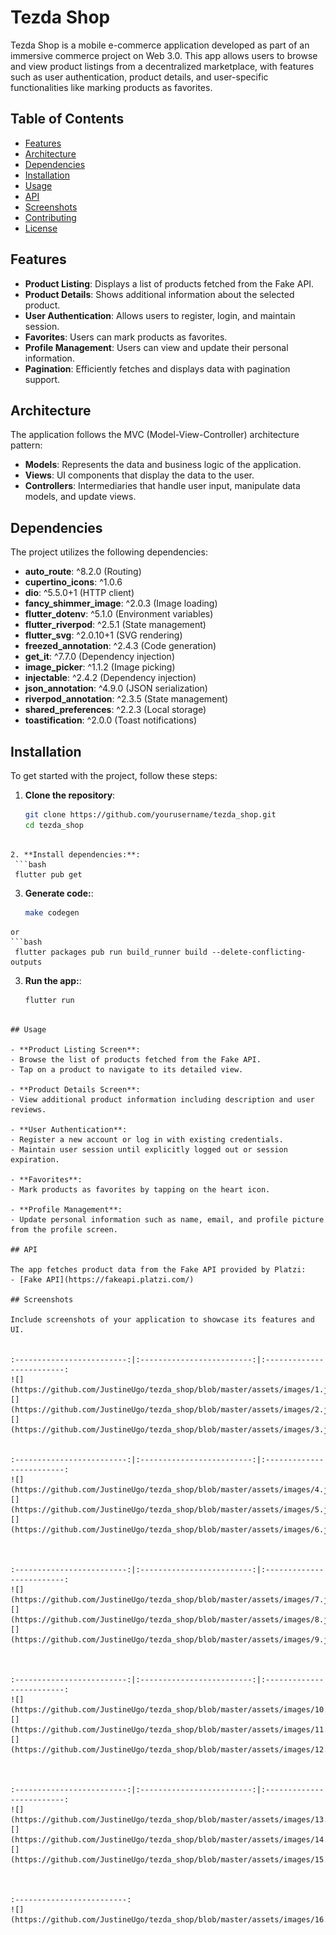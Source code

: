 # Tezda Shop

Tezda Shop is a mobile e-commerce application developed as part of an immersive commerce project on Web 3.0. This app allows users to browse and view product listings from a decentralized marketplace, with features such as user authentication, product details, and user-specific functionalities like marking products as favorites.

## Table of Contents

- [Features](#features)
- [Architecture](#architecture)
- [Dependencies](#dependencies)
- [Installation](#installation)
- [Usage](#usage)
- [API](#api)
- [Screenshots](#screenshots)
- [Contributing](#contributing)
- [License](#license)

## Features

- **Product Listing**: Displays a list of products fetched from the Fake API.
- **Product Details**: Shows additional information about the selected product.
- **User Authentication**: Allows users to register, login, and maintain session.
- **Favorites**: Users can mark products as favorites.
- **Profile Management**: Users can view and update their personal information.
- **Pagination**: Efficiently fetches and displays data with pagination support.

## Architecture

The application follows the MVC (Model-View-Controller) architecture pattern:

- **Models**: Represents the data and business logic of the application.
- **Views**: UI components that display the data to the user.
- **Controllers**: Intermediaries that handle user input, manipulate data models, and update views.

## Dependencies

The project utilizes the following dependencies:

- **auto_route**: ^8.2.0 (Routing)
- **cupertino_icons**: ^1.0.6
- **dio**: ^5.5.0+1 (HTTP client)
- **fancy_shimmer_image**: ^2.0.3 (Image loading)
- **flutter_dotenv**: ^5.1.0 (Environment variables)
- **flutter_riverpod**: ^2.5.1 (State management)
- **flutter_svg**: ^2.0.10+1 (SVG rendering)
- **freezed_annotation**: ^2.4.3 (Code generation)
- **get_it**: ^7.7.0 (Dependency injection)
- **image_picker**: ^1.1.2 (Image picking)
- **injectable**: ^2.4.2 (Dependency injection)
- **json_annotation**: ^4.9.0 (JSON serialization)
- **riverpod_annotation**: ^2.3.5 (State management)
- **shared_preferences**: ^2.2.3 (Local storage)
- **toastification**: ^2.0.0 (Toast notifications)

## Installation

To get started with the project, follow these steps:

1. **Clone the repository**:
   ```bash
   git clone https://github.com/yourusername/tezda_shop.git
   cd tezda_shop
  ```  

2. **Install dependencies:**:
   ```bash
   flutter pub get
  ```

3. **Generate code:**:
   ```bash
   make codegen
  ```
  or
  ```bash
   flutter packages pub run build_runner build --delete-conflicting-outputs
  ```

3. **Run the app:**:
   ```bash
   flutter run
  ```

## Usage

- **Product Listing Screen**: 
  - Browse the list of products fetched from the Fake API.
  - Tap on a product to navigate to its detailed view.

- **Product Details Screen**:
  - View additional product information including description and user reviews.

- **User Authentication**:
  - Register a new account or log in with existing credentials.
  - Maintain user session until explicitly logged out or session expiration.

- **Favorites**:
  - Mark products as favorites by tapping on the heart icon.

- **Profile Management**:
  - Update personal information such as name, email, and profile picture from the profile screen.

## API

The app fetches product data from the Fake API provided by Platzi:
- [Fake API](https://fakeapi.platzi.com/)

## Screenshots

Include screenshots of your application to showcase its features and UI.

  
:-------------------------:|:-------------------------:|:-------------------------:
![](https://github.com/JustineUgo/tezda_shop/blob/master/assets/images/1.jpg)|![](https://github.com/JustineUgo/tezda_shop/blob/master/assets/images/2.jpg)|![](https://github.com/JustineUgo/tezda_shop/blob/master/assets/images/3.jpg)|

  
:-------------------------:|:-------------------------:|:-------------------------:
![](https://github.com/JustineUgo/tezda_shop/blob/master/assets/images/4.jpg)|![](https://github.com/JustineUgo/tezda_shop/blob/master/assets/images/5.jpg)|![](https://github.com/JustineUgo/tezda_shop/blob/master/assets/images/6.jpg)|


  
:-------------------------:|:-------------------------:|:-------------------------:
![](https://github.com/JustineUgo/tezda_shop/blob/master/assets/images/7.jpg)|![](https://github.com/JustineUgo/tezda_shop/blob/master/assets/images/8.jpg)|![](https://github.com/JustineUgo/tezda_shop/blob/master/assets/images/9.jpg)|


  
:-------------------------:|:-------------------------:|:-------------------------:
![](https://github.com/JustineUgo/tezda_shop/blob/master/assets/images/10.jpg)|![](https://github.com/JustineUgo/tezda_shop/blob/master/assets/images/11.jpg)|![](https://github.com/JustineUgo/tezda_shop/blob/master/assets/images/12.jpg)|


  
:-------------------------:|:-------------------------:|:-------------------------:
![](https://github.com/JustineUgo/tezda_shop/blob/master/assets/images/13.jpg)|![](https://github.com/JustineUgo/tezda_shop/blob/master/assets/images/14.jpg)|![](https://github.com/JustineUgo/tezda_shop/blob/master/assets/images/15.jpg)|


  
:-------------------------:
![](https://github.com/JustineUgo/tezda_shop/blob/master/assets/images/16.jpg)|


